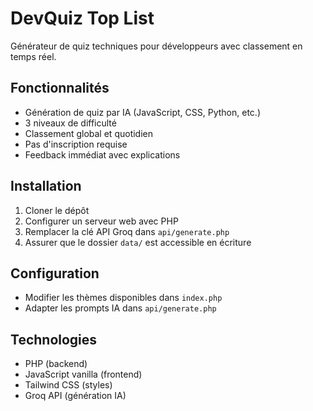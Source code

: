 # DevQuiz Top List

Générateur de quiz techniques pour développeurs avec classement en temps réel.

## Fonctionnalités

- Génération de quiz par IA (JavaScript, CSS, Python, etc.)
- 3 niveaux de difficulté
- Classement global et quotidien
- Pas d'inscription requise
- Feedback immédiat avec explications

## Installation

1. Cloner le dépôt
2. Configurer un serveur web avec PHP
3. Remplacer la clé API Groq dans `api/generate.php`
4. Assurer que le dossier `data/` est accessible en écriture

## Configuration

- Modifier les thèmes disponibles dans `index.php`
- Adapter les prompts IA dans `api/generate.php`

## Technologies

- PHP (backend)
- JavaScript vanilla (frontend)
- Tailwind CSS (styles)
- Groq API (génération IA)